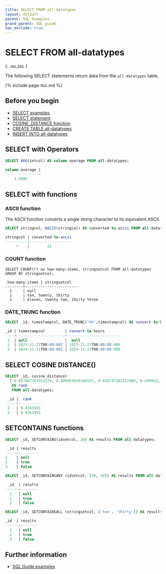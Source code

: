 ```yaml
---
title: SELECT FROM all-datatypes
layout: default
parent: SQL Examples
grand_parent: SQL guide
nav_exclude: true
---
```

# SELECT FROM all-datatypes
{: .no_toc }

The following SELECT statements return data from the `all-datatypes` table.

{% include page-toc.md %}

## Before you begin
* [SELECT examples](/docs/sql-guide/examples/sql-eg-home/#select-examples)
* [SELECT statement](/docs/sql-guide/statements/statement-select)
* [COSINE_DISTANCE function](/docs/sql-guide/functions/function-cosine-distance)
* [CREATE TABLE all-datatypes](/docs/sql-guide/examples/sql-eg-table/sql-eg-table-create-all-datatypes)
* [INSERT INTO all-datatypes](/docs/sql-guide/examples/sql-eg-insert/sql-eg-insert-all-datatypes)

## SELECT with Operators

```sql
SELECT AVG(intcol) AS column-average FROM all-datatypes;

column-average |
---------------+
    1.5000
```

## SELECT with functions

### ASCII function
The ASCII function converts a single string character to its equivalent ASCII.
```sql
SELECT stringcol, ASCII(stringcol) AS converted-to-ascii FROM all-datatypes WHERE _id=1;

stringcol | converted-to-ascii
----------+-------------------
     *    |        42
```

### COUNT function
```
SELECT COUNT(*) as how-many-items, stringsetcol FROM all-datatypes
GROUP BY stringsetcol;

 how-many-items | stringsetcol
--------+------------------------
  1     | null
  1     | ten, twenty, thirty
  1     | eleven, twenty two, thirty three
```

### DATE_TRUNC function

```sql
SELECT _id, timestampcol, DATE_TRUNC('hh',timestampcol) AS convert-to-hours FROM all-datatypes;

_id | timestampcol         | convert-to-hours
----+----------------------+------------------------
 1  | null                 |  null
 2  | 2023-11-21T00:00:00Z | 2023-11-21T00:00:00.000
 3  | 2024-11-21T00:00:00Z | 2024-11-21T00:00:00.000
```

## SELECT COSINE DISTANCE()

```sql
SELECT _id, cosine_distance(
  [-0.027067707851529, 0.009963636286557, 0.034747183322906, 0.490922, 0.0000002], vectorcol)
   AS rank
   FROM all-datatypes;

 _id |  rank
-----+-----------
 2   | 0.4363491
 3   | 0.4363491
```

## SETCONTAINS functions

```sql
SELECT _id, SETCONTAINS(idsetcol, 20) AS results FROM all-datatypes;

 _id | results
-----+---------
1    | null
2    | true
3    | false

SELECT _id, SETCONTAINSANY (idsetcol, [20, 30]) AS results FROM all-datatypes;

 _id  | results
------+--------
  1   | null
  2   | true
  3   | false

SELECT _id, SETCONTAINSALL (stringsetcol, ['ten', 'thirty']) AS results FROM all-datatypes;

_id  | results
------+--------
  1   | null
  2   | true
  3   | false
```

## Further information

* [SQL Guide examples](/docs/sql-guide/examples/sql-eg-home)
